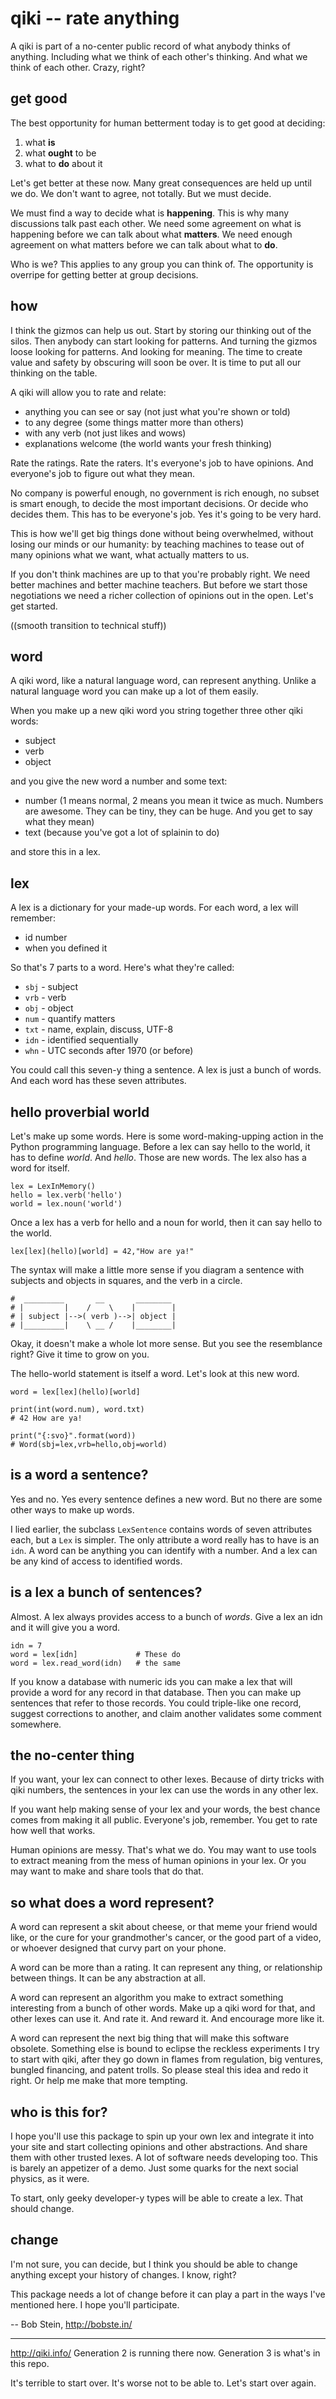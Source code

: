 # qiki -- rate anything

A qiki is part of a no-center public record 
of what anybody thinks of anything.
Including what we think of each other's thinking.
And what we think of each other.
Crazy, right?


## get good

The best opportunity for human betterment today
is to get good at deciding:

1. what **is**
2. what **ought** to be
3. what to **do** about it

Let's get better at these now.
Many great consequences are held up until we do.
We don't want to agree, not totally.
But we must decide.

We must find a way to decide 
what is **happening**.
This is why many discussions 
talk past each other.
We need some agreement on what is happening
before we can talk about what **matters**.
We need enough agreement on what matters
before we can talk about what to **do**.

Who is we?
This applies to any group you can think of.
The opportunity is overripe
for getting better at group decisions.


## how

I think the gizmos can help us out.
Start by storing our thinking out of the silos.
Then anybody can start looking for patterns.
And turning the gizmos loose looking for patterns.
And looking for meaning.
The time to create value and safety
by obscuring will soon be over.
It is time to put all our thinking on the table.

A qiki will allow you to rate and relate:

* anything you can see or say 
(not just what you're shown or told)
* to any degree
(some things matter more than others)
* with any verb 
(not just likes and wows)
* explanations welcome
(the world wants your fresh thinking)

Rate the ratings. 
Rate the raters. 
It's everyone's job to have opinions.
And everyone's job to figure out what they mean.

No company is powerful enough, 
no government is rich enough,
no subset is smart enough,
to decide the most important decisions.
Or decide who decides them.
This has to be everyone's job.
Yes it's going to be very hard. 

This is how we'll get big things done
without being overwhelmed, 
without losing our minds
or our humanity:
by teaching machines to 
tease out of many opinions what we want,
what actually matters to us.

If you don't think machines are up to that
you're probably right.
We need better machines 
and better machine teachers. 
But before we start those negotiations
we need a richer collection of opinions
out in the open.
Let's get started.

((smooth transition 
to technical stuff))


## word

A qiki word, like a natural language word, 
can represent anything.
Unlike a natural language word 
you can make up a lot of them easily.

When you make up a new qiki word 
you string together three other qiki words:

* subject
* verb
* object

and you give the new word a number
and some text:

* number 
(1 means normal, 
2 means you mean it twice as much.
Numbers are awesome.
They can be tiny, they can be huge.
And you get to say what they mean)
* text 
(because you've got a lot of splainin to do)

and store this in a lex. 


## lex

A lex is a dictionary for your made-up words.
For each word, a lex will remember:

* id number
* when you defined it

So that's 7 parts to a word. 
Here's what they're called:

* `sbj` - subject 
* `vrb` - verb
* `obj` - object
* `num` - quantify matters
* `txt` - name, explain, discuss, UTF-8
* `idn` - identified sequentially
* `whn` - UTC seconds after 1970 (or before)

You could call this seven-y thing a sentence.
A lex is just a bunch of words.
And each word has these seven attributes.


## hello proverbial world

Let's make up some words.
Here is some word-making-upping action
in the Python programming language. 
Before a lex can say hello to the world,
it has to define _world_. And _hello_.
Those are new words.
The lex also has a word for itself.

```
lex = LexInMemory()
hello = lex.verb('hello')
world = lex.noun('world')
```

Once a lex has a verb for hello 
and a noun for world,
then it can say hello to the world.

```
lex[lex](hello)[world] = 42,"How are ya!"
```

The syntax will make a little more sense
if you diagram a sentence with
subjects and objects in squares,
and the verb in a circle.

```
#  _________       __       ________
# |         |    /    \    |        |
# | subject |-->( verb )-->| object |
# |_________|    \ __ /    |________|
```

Okay, it doesn't make a whole lot more sense.
But you see the resemblance right?
Give it time to grow on you.

The hello-world statement is itself a word.
Let's look at this new word.

```
word = lex[lex](hello)[world]

print(int(word.num), word.txt)
# 42 How are ya!

print("{:svo}".format(word))
# Word(sbj=lex,vrb=hello,obj=world)
```


## is a word a sentence?

Yes and no.
Yes every sentence defines a new word.
But no there are some other ways to make up words.

I lied earlier, the subclass `LexSentence` 
contains words of seven attributes each, 
but a `Lex` is simpler.
The only attribute a word really has to have 
is an `idn`.
A word can be anything 
you can identify with a number.
And a lex can be any kind 
of access to identified words.


## is a lex a bunch of sentences?

Almost. 
A lex always provides access 
to a bunch of _words_.
Give a lex an idn and it will give you a word.

```
idn = 7
word = lex[idn]             # These do
word = lex.read_word(idn)   # the same
```

If you know a database with numeric ids
you can make a lex that will provide
a word for any record in that database.
Then you can make up sentences 
that refer to those records.
You could triple-like one record,
suggest corrections to another,
and claim another validates 
some comment somewhere.


## the no-center thing

If you want, 
your lex can connect to other lexes.
Because of dirty tricks with qiki numbers, 
the sentences in your lex
can use the words in any other lex.

If you want help making sense 
of your lex and your words,
the best chance comes from making it all public.
Everyone's job, remember.
You get to rate how well that works.

Human opinions are messy. 
That's what we do.
You may want to use tools to extract meaning
from the mess of human opinions in your lex.
Or you may want to make and share 
tools that do that.


## so what does a word represent?

A word can represent
a skit about cheese,
or that meme your friend would like,
or the cure for your grandmother's cancer,
or the good part of a video,
or whoever designed that curvy part on your phone.

A word can be more 
than a rating.
It can represent any thing,
or relationship between things.
It can be any abstraction at all.
 
A word can represent an algorithm you make
to extract something interesting
from a bunch of other words.
Make up a qiki word for that,
and other lexes can use it.
And rate it.
And reward it.
And encourage more like it.

A word can represent the next big thing
that will make this software obsolete.
Something else is bound to eclipse 
the reckless experiments 
I try to start with qiki,
after they go down in flames
from regulation, 
big ventures, 
bungled financing, 
and patent trolls.
So please steal this idea and redo it right.
Or help me make that more tempting.


## who is this for?

I hope you'll use this package 
to spin up your own lex
and integrate it into your site
and start collecting
opinions and other abstractions.
And share them with other trusted lexes.
A lot of software needs developing too.
This is barely an appetizer of a demo.
Just some quarks 
for the next social physics, 
as it were.

To start, only geeky developer-y types 
will be able to create a lex. 
That should change.


## change

I'm not sure, 
you can decide,
but I think you should be able to change anything
except your history of changes.
I know, right?

This package needs a lot of change
before it can play a part
in the ways I've mentioned here.
I hope you'll participate.

-- Bob Stein, http://bobste.in/ 

---

http://qiki.info/ 
Generation 2 is running there now. 
Generation 3 is what's in this repo.

It's terrible to start over.
It's worse not to be able to.
Let's start over again.

